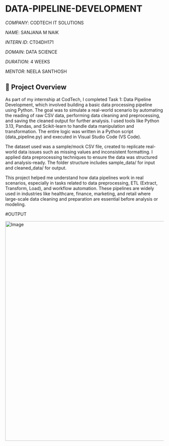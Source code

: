 # DATA-PIPELINE-DEVELOPMENT

*COMPANY*: CODTECH IT SOLUTIONS

*NAME*: SANJANA M NAIK

*INTERN ID*: CT04DH171

*DOMAIN*: DATA SCIENCE

*DURATION*: 4 WEEKS

*MENTOR*: NEELA SANTHOSH


## 📝 Project Overview 

As part of my internship at CodTech, I completed Task 1: Data Pipeline Development, which involved building a basic data processing pipeline using Python. The goal was to simulate a real-world scenario by automating the reading of raw CSV data, performing data cleaning and preprocessing, and saving the cleaned output for further analysis. I used tools like Python 3.13, Pandas, and Scikit-learn to handle data manipulation and transformation. The entire logic was written in a Python script (data_pipeline.py) and executed in Visual Studio Code (VS Code).

The dataset used was a sample/mock CSV file, created to replicate real-world data issues such as missing values and inconsistent formatting. I applied data preprocessing techniques to ensure the data was structured and analysis-ready. The folder structure includes sample_data/ for input and cleaned_data/ for output.

This project helped me understand how data pipelines work in real scenarios, especially in tasks related to data preprocessing, ETL (Extract, Transform, Load), and workflow automation. These pipelines are widely used in industries like healthcare, finance, marketing, and retail where large-scale data cleaning and preparation are essential before analysis or modeling.


#OUTPUT

<img width="760" height="699" alt="Image" src="https://github.com/user-attachments/assets/f69b446c-7981-4069-92e1-c9207a612795" />


